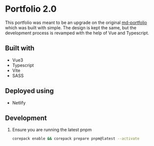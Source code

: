 # Portfolio 2.0

This portfolio was meant to be an upgrade on the original [md-portfolio](https://github.com/gammaSpeck/md-portfolio) which was built with simple. The design is kept the same, but the development process is revamped with the help of Vue and Typescript.

## Built with

- Vue3
- Typescript
- Vite
- SASS

## Deployed using

- Netlify

## Development

1. Ensure you are running the latest pnpm

   ```sh
   corepack enable && corepack prepare pnpm@latest --activate
   ```

